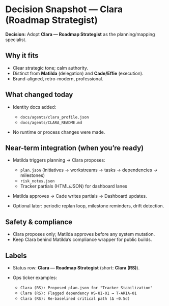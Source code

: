 
# Decision Snapshot — Clara (Roadmap Strategist)

**Decision:** Adopt **Clara — Roadmap Strategist** as the planning/mapping specialist.

## Why it fits

* Clear strategic tone; calm authority.
* Distinct from **Matilda** (delegation) and **Cade/Effie** (execution).
* Brand-aligned, retro-modern, professional.

## What changed today

* Identity docs added:

  * `docs/agents/clara_profile.json`
  * `docs/agents/CLARA_README.md`
* No runtime or process changes were made.

## Near-term integration (when you’re ready)

* Matilda triggers planning → Clara proposes:

  * `plan.json` (initiatives → workstreams → tasks → dependencies → milestones)
  * `risk_notes.json`
  * Tracker partials (HTML/JSON) for dashboard lanes
* Matilda approves → Cade writes partials → Dashboard updates.
* Optional later: periodic replan loop, milestone reminders, drift detection.

## Safety & compliance

* Clara proposes only; Matilda approves before any system mutation.
* Keep Clara behind Matilda’s compliance wrapper for public builds.

## Labels

* Status row: **Clara — Roadmap Strategist** (short: **Clara (RS)**).
* Ops ticker examples:

  * `Clara (RS): Proposed plan.json for "Tracker Stabilization"`
  * `Clara (RS): Flagged dependency WS-UI-01 → T-ARIA-01`
  * `Clara (RS): Re-baselined critical path (Δ −0.5d)`

